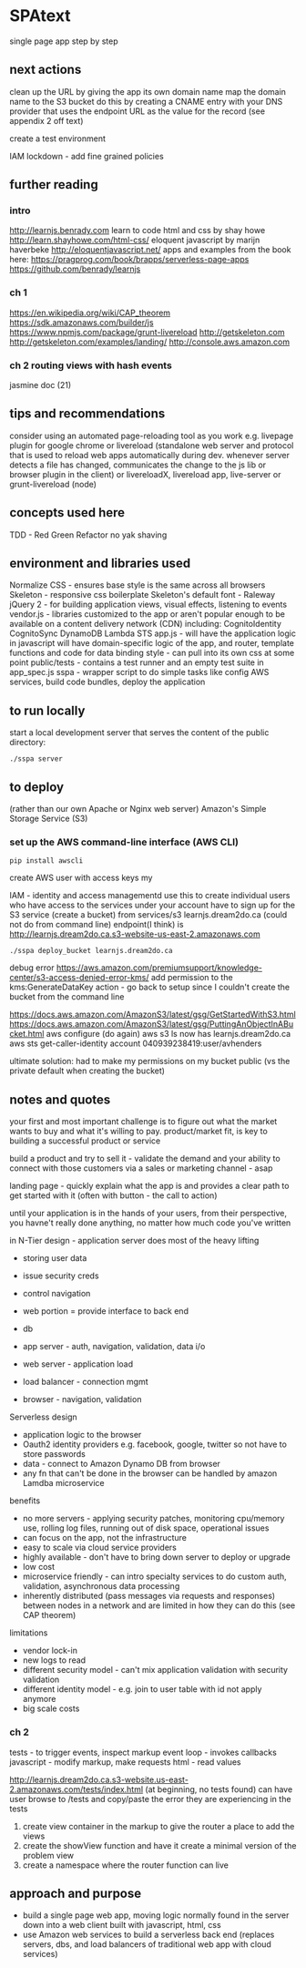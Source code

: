 # SPAtext
single page app step by step

## next actions
clean up the URL by giving the app its own domain name
map the domain name to the S3 bucket
do this by creating a CNAME entry with your DNS provider that uses the endpoint URL as the value for the record (see appendix 2 off text)

create a test environment

IAM lockdown - add fine grained policies
## further reading
### intro
http://learnjs.benrady.com
learn to code html and css by shay howe
http://learn.shayhowe.com/html-css/
eloquent javascript by marijn haverbeke
http://eloquentjavascript.net/
apps and examples from the book here:
https://pragprog.com/book/brapps/serverless-page-apps
https://github.com/benrady/learnjs

### ch 1
https://en.wikipedia.org/wiki/CAP_theorem
https://sdk.amazonaws.com/builder/js
https://www.npmjs.com/package/grunt-livereload
http://getskeleton.com
http://getskeleton.com/examples/landing/
http://console.aws.amazon.com

### ch 2 routing views with hash events
jasmine doc (21)


## tips and recommendations
  consider using an automated page-reloading tool as you work e.g. livepage plugin for google chrome
  or livereload (standalone web server and protocol that is used to reload web apps automatically during dev.  whenever server detects a file has changed, communicates the change to the js lib or browser plugin in the client)
  or livereloadX, livereload app, live-server or grunt-livereload (node)

## concepts used here
TDD - Red Green Refactor
no yak shaving

## environment and libraries used
Normalize CSS - ensures base style is the same across all browsers
Skeleton - responsive css boilerplate
Skeleton's default font - Raleway
jQuery 2 - for building application views, visual effects, listening to events
vendor.js - libraries customized to the app or aren't popular enough to be available on a content delivery network (CDN) including:
  CognitoIdentity
  CognitoSync
  DynamoDB
  Lambda
  STS
app.js - will have the application logic in javascript
  will have domain-specific logic of the app, and router, template functions and code for data binding
style - can pull into its own css at some point
public/tests - contains a test runner and an empty test suite in app_spec.js
sspa - wrapper script to do simple tasks like config AWS services, build code bundles, deploy the application

## to run locally
start a local development server that serves the content of the public directory:
```
./sspa server
```

## to deploy
(rather than our own Apache or Nginx web server)
Amazon's Simple Storage Service (S3)

### set up the AWS command-line interface (AWS CLI)
```
pip install awscli

```
create AWS user with access keys my

IAM - identity and access managementd
  use this to create individual users who have access to the services under your account
  have to sign up for the S3 service (create a bucket) from services/s3
  learnjs.dream2do.ca (could not do from command line)
  endpoint(I think) is http://learnjs.dream2do.ca.s3-website-us-east-2.amazonaws.com
  
```
./sspa deploy_bucket learnjs.dream2do.ca
```
debug error
https://aws.amazon.com/premiumsupport/knowledge-center/s3-access-denied-error-kms/
add permission to the kms:GenerateDataKey action - 
go back to setup since I couldn't create the bucket from the command line

https://docs.aws.amazon.com/AmazonS3/latest/gsg/GetStartedWithS3.html
https://docs.aws.amazon.com/AmazonS3/latest/gsg/PuttingAnObjectInABucket.html
aws configure (do again)
aws s3 ls
now has learnjs.dream2do.ca
aws sts get-caller-identity
account 040939238419:user/avhenders

ultimate solution: had to make my permissions on my bucket public (vs the private default when creating the bucket)


## notes and quotes
your first and most important challenge is to figure out what the market wants to buy and what it's willing to pay.  product/market fit, is key to building a successful product or service

build a product and try to sell it - validate the demand and your ability to connect with those customers via a sales or marketing channel - asap

landing page - quickly explain what the app is and provides a clear path to get started with it (often with button - the call to action)

until your application is in the hands of your users, from their perspective, you havne't really done anything, no matter how much code you've written

in N-Tier design - application server does most of the heavy lifting
  - storing user data 
  - issue security creds
  - control navigation
  - web portion = provide interface to back end

  - db
  - app server - auth, navigation, validation, data i/o
  - web server - application load
  - load balancer - connection mgmt
  - browser - navigation, validation

Serverless design
  - application logic to the browser
  - Oauth2 identity providers e.g. facebook, google, twitter so not have to store passwords
  - data - connect to Amazon Dynamo DB from browser
  - any fn that can't be done in the browser can be handled by amazon Lamdba microservice

  benefits
  - no more servers - applying security patches, monitoring cpu/memory use, rolling log files, running out of disk space, operational issues
  - can focus on the app, not the infrastructure
  - easy to scale via cloud service providers
  - highly available - don't have to bring down server to deploy or upgrade
  - low cost
  - microservice friendly - can intro specialty services to do custom auth, validation, asynchronous data processing
  - inherently distributed (pass messages via requests and responses) between nodes in a network and are limited in how they can do this (see CAP theorem)
  
  limitations
  - vendor lock-in
  - new logs to read
  - different security model - can't mix application validation with security validation
  - different identity model - e.g. join to user table with id not apply anymore
  - big scale costs

### ch 2
  tests - to trigger events, inspect markup
  event loop - invokes callbacks
  javascript - modify markup, make requests
  html - read values

  http://learnjs.dream2do.ca.s3-website.us-east-2.amazonaws.com/tests/index.html
  (at beginning, no tests found)
  can have user browse to /tests and copy/paste the error they are experiencing in the tests

  1. create view container in the markup to give the router a place to add the views
  2. create the showView function and have it create a minimal version of the problem view
  3. create a namespace where the router function can live

  

## approach and purpose
-  build a single page web app, moving logic normally found in the server down into a web client built with javascript, html, css
-  use Amazon web services to build a serverless back end
  (replaces servers, dbs, and load balancers of traditional web app with cloud services)

